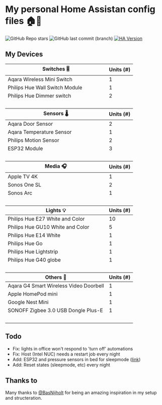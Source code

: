 # My personal Home Assistan config files 🏠🤖

![GitHub Repo stars](https://img.shields.io/github/stars/WillemSpork/home-assistant-config)
![GitHub last commit (branch)](https://img.shields.io/github/last-commit/WillemSpork/home-assistant-config/main)
[![HA Version](https://img.shields.io/badge/Running%20Home%20Asssistant-2023.10.3%20-darkblue)](https://github.com/home-assistant/core/releases)

## My Devices

<table>
    <thead>
        <tr>
            <th>Switches 🎚</th>
            <th>Units (#)</th>
        </tr>
    </thead>
    <tbody>
        <tr>
            <td>Aqara Wireless Mini Switch</td>
            <td>1</td>
        </tr>
        <tr>
            <td>Philips Hue Wall Switch Module</td>
            <td>1</td>
        </tr>
        <tr>
            <td>Philips Hue Dimmer switch</td>
            <td>2</td>
        </tr>
        <tr>
            <td>&nbsp;</td>
            <td>&nbsp;</td>
        </tr>
    </tbody>
    <thead>
        <tr>
            <th>Sensors 🌡️</th>
            <th>Units (#)</th>
        </tr>
    </thead>
    <tbody>
        <tr>
            <td>Aqara Door Sensor</td>
            <td>2</td>
        </tr>
        <tr>
            <td>Aqara Temperature Sensor</td>
            <td>1</td>
        </tr>
        <tr>
            <td>Philips Motion Sensor</td>
            <td>2</td>
        </tr>
        <tr>
            <td>ESP32 Module</td>
            <td>3</td>
        </tr>
        <tr>
            <td>&nbsp;</td>
            <td>&nbsp;</td>
        </tr>
    </tbody>
    <thead>
        <tr>
            <th>Media 🎧</th>
            <th>Units (#)</th>
        </tr>
    </thead>
    <tbody>
        <tr>
            <td>Apple TV 4K</td>
            <td>1</td>
        </tr>
        <tr>
            <td>Sonos One SL</td>
            <td>2</td>
        </tr>
        <tr>
            <td>Sonos Arc</td>
            <td>1</td>
        </tr>
        <tr>
            <td>&nbsp;</td>
            <td>&nbsp;</td>
        </tr>
    </tbody>
    <thead>
        <tr>
            <th>Lights 💡</th>
            <th>Units (#)</th>
        </tr>
    </thead>
    <tbody>
        <tr>
            <td>Philips Hue E27 White and Color</td>
            <td>10</td>
        </tr>
        <tr>
            <td>Philips Hue GU10 White and Color</td>
            <td>5</td>
        </tr>
        <tr>
            <td>Philips Hue E14 White</td>
            <td>1</td>
        </tr>
        <tr>
            <td>Philips Hue Go</td>
            <td>1</td>
        </tr>
        <tr>
            <td>Philips Hue Lightstrip</td>
            <td>1</td>
        </tr>
        <tr>
            <td>Philips Hue G40 globe</td>
            <td>1</td>
        <tr>
            <td>&nbsp;</td>
            <td>&nbsp;</td>
        </tr>
    </tbody>
    <thead>
        <tr>
            <th>Others 🔗</th>
            <th>Units (#)</th>
        </tr>
    </thead>
    <tbody>
        <tr>
            <td>Aqara G4 Smart Wireless Video Doorbell</td>
            <td>1</td>
        </tr>
        <tr>
            <td>Apple HomePod mini</td>
            <td>1</td>
        </tr>
        <tr>
            <td>Google Nest Mini</td>
            <td>1</td>
        </tr>
        <tr>
            <td>SONOFF Zigbee 3.0 USB Dongle Plus-E</td>
            <td>1</td>
        </tr>
        <tr>
            <td>&nbsp;</td>
            <td>&nbsp;</td>
        </tr>
    </tbody>
</table>

## Todo

- Fix: lights in office won't respond to 'turn off' automations
- Fix: Host (Intel NUC) needs a restart job every night
- Add: ESP32 and pressure sensors in bed for sleepmode ([link](https://www.homeautomationguy.io/blog/making-my-own-bed-sensor))
- Add: Reset states (sleepmode, etc) every night


## Thanks to

Many thanks to [@BasNijholt](https://github.com/basnijholt) for being an amazing inspiration in my setup and structeration.